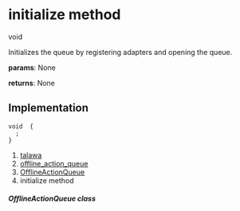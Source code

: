 
<div>

# initialize method

</div>


void 



Initializes the queue by registering adapters and opening the queue.

**params**: None

**returns**: None



## Implementation

``` language-dart
void  {
  ;
}
```







1.  [talawa](../../index.html)
2.  [offline_action_queue](../../services_caching_offline_action_queue/)
3.  [OfflineActionQueue](../../services_caching_offline_action_queue/OfflineActionQueue-class.html)
4.  initialize method

##### OfflineActionQueue class








